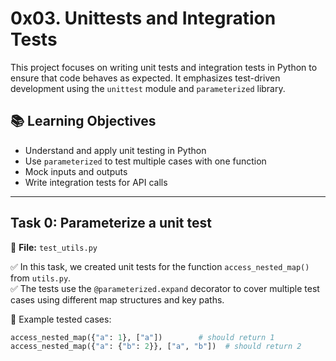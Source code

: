 # 0x03. Unittests and Integration Tests

This project focuses on writing unit tests and integration tests in Python to ensure that code behaves as expected. It emphasizes test-driven development using the `unittest` module and `parameterized` library.

## 📚 Learning Objectives

- Understand and apply unit testing in Python
- Use `parameterized` to test multiple cases with one function
- Mock inputs and outputs
- Write integration tests for API calls

---

## Task 0: Parameterize a unit test

📄 **File:** `test_utils.py`

✅ In this task, we created unit tests for the function `access_nested_map()` from `utils.py`.  
✅ The tests use the `@parameterized.expand` decorator to cover multiple test cases using different map structures and key paths.

🧪 Example tested cases:
```python
access_nested_map({"a": 1}, ["a"])        # should return 1
access_nested_map({"a": {"b": 2}}, ["a", "b"])  # should return 2
